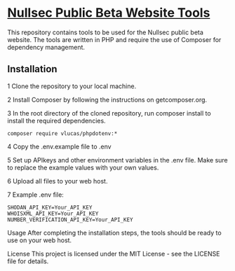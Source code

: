# [Nullsec Public Beta Website Tools](https://nst-dev.000webhostapp.com/betawebtools/index.html)
This repository contains tools to be used for the Nullsec public beta website. The tools are written in PHP and require the use of Composer for dependency management.

## Installation
1 Clone the repository to your local machine.

2 Install Composer by following the instructions on getcomposer.org.

3 In the root directory of the cloned repository, run composer install to install the required dependencies.
```
composer require vlucas/phpdotenv:*
```
4 Copy the .env.example file to .env

5 Set up APIkeys and other environment variables in the .env file. Make sure to replace the example values with your own values.

6 Upload all files to your web host.

7 Example .env file:
```
SHODAN_API_KEY=Your_API_KEY
WHOISXML_API_KEY=Your_API_KEY
NUMBER_VERIFICATION_API_KEY=Your_API_KEY
```
Usage
After completing the installation steps, the tools should be ready to use on your web host.

License
This project is licensed under the MIT License - see the LICENSE file for details.
